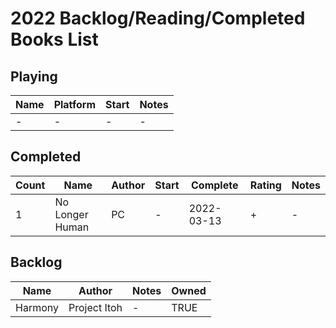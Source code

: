 # 2022 Backlog/Reading/Completed Books List

## Playing
| Name  | Platform | Start | Notes |
| - | - | - | - |
| - | - | - | - |

## Completed
| Count | Name | Author | Start | Complete | Rating | Notes |
| - | - | - | - | - | - | - |
| 1 | No Longer Human | PC | - | 2022-03-13 | + | - |

## Backlog
| Name  | Author | Notes | Owned |
| - | - | - | - |
| Harmony | Project Itoh | - | TRUE |

